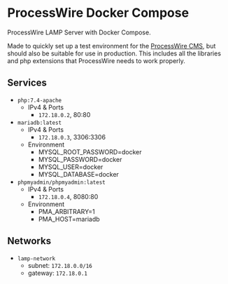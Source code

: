 # ProcessWire Docker Compose
ProcessWire LAMP Server with Docker Compose.

Made to quickly set up a test environment for the [ProcessWire CMS](https://github.com/processwire/processwire), but should also be suitable for use in production. This includes all the libraries and php extensions that ProcessWire needs to work properly.

## Services
- `php:7.4-apache`
  - IPv4 & Ports
    - `172.18.0.2`, 80:80
- `mariadb:latest`
  - IPv4 & Ports
    - `172.18.0.3`, 3306:3306
  - Environment
    - MYSQL_ROOT_PASSWORD=docker
    - MYSQL_PASSWORD=docker
    - MYSQL_USER=docker
    - MYSQL_DATABASE=docker
- `phpmyadmin/phpmyadmin:latest`
  - IPv4 & Ports
    - `172.18.0.4`, 8080:80
   - Environment
      - PMA_ARBITRARY=1
      - PMA_HOST=mariadb
    
## Networks
- `lamp-network`
  - subnet: `172.18.0.0/16`
  - gateway: `172.18.0.1`